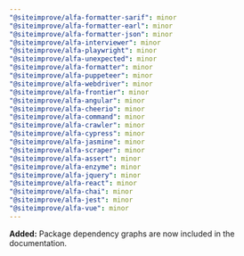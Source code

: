 ```yaml
---
"@siteimprove/alfa-formatter-sarif": minor
"@siteimprove/alfa-formatter-earl": minor
"@siteimprove/alfa-formatter-json": minor
"@siteimprove/alfa-interviewer": minor
"@siteimprove/alfa-playwright": minor
"@siteimprove/alfa-unexpected": minor
"@siteimprove/alfa-formatter": minor
"@siteimprove/alfa-puppeteer": minor
"@siteimprove/alfa-webdriver": minor
"@siteimprove/alfa-frontier": minor
"@siteimprove/alfa-angular": minor
"@siteimprove/alfa-cheerio": minor
"@siteimprove/alfa-command": minor
"@siteimprove/alfa-crawler": minor
"@siteimprove/alfa-cypress": minor
"@siteimprove/alfa-jasmine": minor
"@siteimprove/alfa-scraper": minor
"@siteimprove/alfa-assert": minor
"@siteimprove/alfa-enzyme": minor
"@siteimprove/alfa-jquery": minor
"@siteimprove/alfa-react": minor
"@siteimprove/alfa-chai": minor
"@siteimprove/alfa-jest": minor
"@siteimprove/alfa-vue": minor
---
```


**Added:** Package dependency graphs are now included in the documentation.
